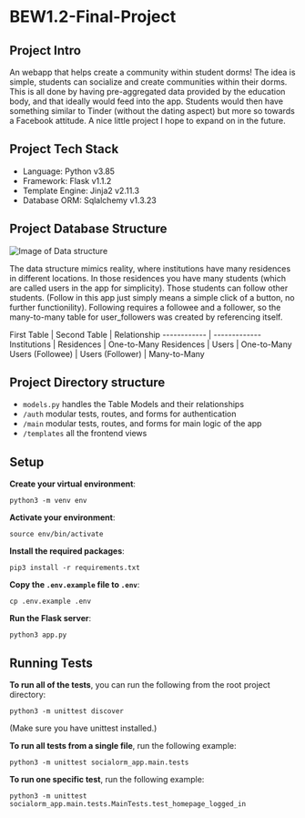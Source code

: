 # BEW1.2-Final-Project

## Project Intro
An webapp that helps create a community within student dorms! The idea is simple, students can socialize and create communities within their dorms. This is all done by having pre-aggregated data provided by the education body, and that ideally would feed into the app. Students would then have something similar to Tinder (without the dating aspect) but more so towards a Facebook attitude. A nice little project I hope to expand on in the future.

## Project Tech Stack
- Language: Python v3.85
- Framework: Flask v1.1.2
- Template Engine: Jinja2 v2.11.3
- Database ORM: Sqlalchemy v1.3.23

## Project Database Structure
![Image of Data structure](https://drive.google.com/file/d/1jqdPoUGf-EBR7w2jbYoO6jdaPUvvARHN/view?usp=sharing)

The data structure mimics reality, where institutions have many residences in different locations. In those residences you have many students (which are called users in the app for simplicity). Those students can follow other students. (Follow in this app just simply means a simple click of a button, no further functionility). Following requires a followee and a follower, so the many-to-many table for user_followers was created by referencing itself.

First Table | Second Table | Relationship
------------ | -------------
Institutions | Residences | One-to-Many
Residences | Users | One-to-Many
Users (Followee) | Users (Follower) | Many-to-Many

## Project Directory structure
- `models.py` handles the Table Models and their relationships
- `/auth` modular tests, routes, and forms for authentication
- `/main` modular tests, routes, and forms for main logic of the app
- `/templates` all the frontend views

## Setup

**Create your virtual environment**:
```
python3 -m venv env
```

**Activate your environment**:
```
source env/bin/activate
```

**Install the required packages**:
```
pip3 install -r requirements.txt
```

**Copy the `.env.example` file to `.env`**:
```
cp .env.example .env
```

**Run the Flask server**:
```
python3 app.py
```

## Running Tests
**To run all of the tests**, you can run the following from the root project directory:
```
python3 -m unittest discover
```

(Make sure you have unittest installed.)

**To run all tests from a single file**, run the following example:
```
python3 -m unittest socialorm_app.main.tests
```

**To run one specific test**, run the following example:
```
python3 -m unittest socialorm_app.main.tests.MainTests.test_homepage_logged_in
```

##